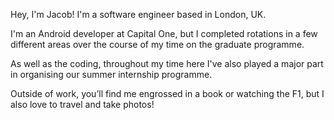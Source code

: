 Hey, I'm Jacob! I'm a software engineer based in London, UK.

I'm an Android developer at Capital One, but I completed rotations in a few
different areas over the course of my time on the graduate programme.

As well as the coding, throughout my time here I've also played a major part in
organising our summer internship programme.

Outside of work, you’ll find me engrossed in a book or watching the F1, but I
also love to travel and take photos!